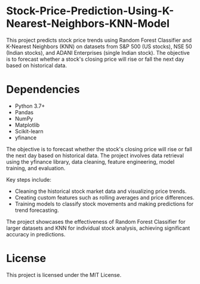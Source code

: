 # Stock-Price-Prediction-Using-K-Nearest-Neighbors-KNN-Model
This project predicts stock price trends using Random Forest Classifier and K-Nearest Neighbors (KNN) on datasets from S&amp;P 500 (US stocks), NSE 50 (Indian stocks), and ADANI Enterprises (single Indian stock). The objective is to forecast whether a stock's closing price will rise or fall the next day based on historical data.


# Dependencies
- Python 3.7+
- Pandas
- NumPy
- Matplotlib
- Scikit-learn
- yfinance

The objective is to forecast whether the stock's closing price will rise or fall the next day based on historical data. The project involves data retrieval using the yfinance library, data cleaning, feature engineering, model training, and evaluation.

Key steps include:

- Cleaning the historical stock market data and visualizing price trends.
- Creating custom features such as rolling averages and price differences.
- Training models to classify stock movements and making predictions for trend forecasting.

The project showcases the effectiveness of Random Forest Classifier for larger datasets and KNN for individual stock analysis, achieving significant accuracy in predictions.

# License
This project is licensed under the MIT License.
